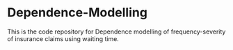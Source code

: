 # Dependence-Modelling
This is the code repository for Dependence modelling of frequency-severity of insurance claims using waiting time.
